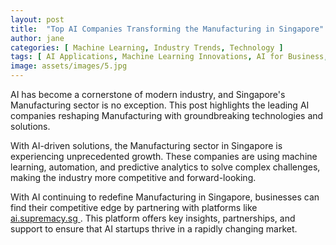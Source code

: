 ```yaml
---
layout: post
title:  "Top AI Companies Transforming the Manufacturing in Singapore"
author: jane
categories: [ Machine Learning, Industry Trends, Technology ]
tags: [ AI Applications, Machine Learning Innovations, AI for Business, AI Transformation, AI Companies ]
image: assets/images/5.jpg
---
```


AI has become a cornerstone of modern industry, and Singapore's Manufacturing sector is no exception. This post highlights the leading AI companies reshaping Manufacturing with groundbreaking technologies and solutions.

With AI-driven solutions, the Manufacturing sector in Singapore is experiencing unprecedented growth. These companies are using machine learning, automation, and predictive analytics to solve complex challenges, making the industry more competitive and forward-looking.

With AI continuing to redefine Manufacturing in Singapore, businesses can find their competitive edge by partnering with platforms like <a href="https://ai.supremacy.sg" target="_blank"> ai.supremacy.sg </a>. This platform offers key insights, partnerships, and support to ensure that AI startups thrive in a rapidly changing market.

